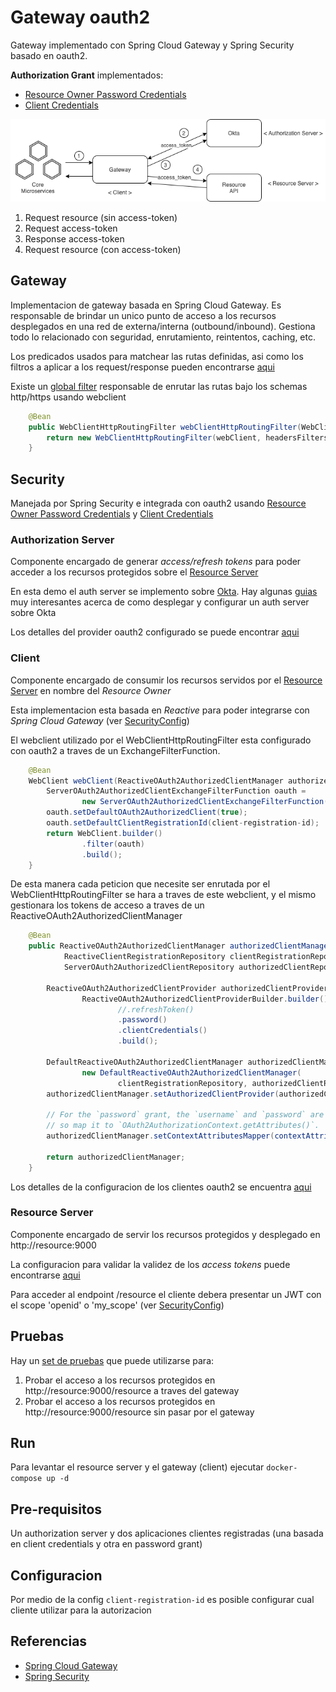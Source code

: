 # Gateway oauth2

Gateway implementado con Spring Cloud Gateway y Spring Security basado en oauth2. 

__Authorization Grant__ implementados:

* [Resource Owner Password Credentials](https://tools.ietf.org/html/rfc6749#section-1.3.3)
* [Client Credentials](https://tools.ietf.org/html/rfc6749#section-1.3.4)  



![API Gateway - Resource Owner Password Credentials](assets/api-gateway.png)

1. Request resource (sin access-token)
2. Request access-token
3. Response access-token
4. Request resource (con access-token)

## Gateway
Implementacion de gateway basada en Spring Cloud Gateway. Es responsable de brindar un unico punto de acceso a los recursos desplegados en una red de externa/interna (outbound/inbound). Gestiona todo lo relacionado con seguridad, enrutamiento, reintentos, caching, etc.

Los predicados usados para matchear las rutas definidas, asi como los filtros a aplicar a los request/response pueden encontrarse [aqui](gateway/src/main/resources/application.yml)

Existe un [global filter](https://cloud.spring.io/spring-cloud-static/spring-cloud-gateway/2.2.2.RELEASE/reference/html/#global-filters) responsable de enrutar las rutas bajo los schemas http/https usando webclient

```java
    @Bean 
	public WebClientHttpRoutingFilter webClientHttpRoutingFilter(WebClient webClient, ObjectProvider<List<HttpHeadersFilter>> headersFilters) { 
		return new WebClientHttpRoutingFilter(webClient, headersFilters);
	}
```

## Security
Manejada por Spring Security e integrada con oauth2 usando [Resource Owner Password Credentials](https://tools.ietf.org/html/rfc6749#section-1.3.3) y [Client Credentials](https://tools.ietf.org/html/rfc6749#section-1.3.4)


### Authorization Server
Componente encargado de generar *access/refresh tokens* para poder acceder a los recursos protegidos sobre el [Resource Server](#resource-server)

En esta demo el auth server se implemento sobre [Okta](https://www.okta.com/). Hay algunas [guias](https://developer.okta.com/docs/guides/) muy interesantes acerca de como desplegar y configurar un auth server sobre Okta


Los detalles del provider oauth2 configurado se puede encontrar [aqui](gateway/src/main/resources/application.yml)


### Client
Componente encargado de consumir los recursos servidos por el [Resource Server](#resource-server) en nombre del *Resource Owner*

Esta implementacion esta basada en *Reactive* para poder integrarse con *Spring Cloud Gateway* (ver [SecurityConfig](gateway/src/main/java/com/demo/gateway/config/SecurityConfig.java))

El webclient utilizado por el WebClientHttpRoutingFilter esta configurado con oauth2 a traves de un ExchangeFilterFunction. 

```java
    @Bean
    WebClient webClient(ReactiveOAuth2AuthorizedClientManager authorizedClientManager) {
        ServerOAuth2AuthorizedClientExchangeFilterFunction oauth =
                new ServerOAuth2AuthorizedClientExchangeFilterFunction(authorizedClientManager);
        oauth.setDefaultOAuth2AuthorizedClient(true);
        oauth.setDefaultClientRegistrationId(client-registration-id);
        return WebClient.builder()
                .filter(oauth)
                .build();
    }
```

De esta manera cada peticion que necesite ser enrutada por el WebClientHttpRoutingFilter se hara a traves de este webclient, y el mismo gestionara los tokens de acceso a traves de un ReactiveOAuth2AuthorizedClientManager 

```java
    @Bean
    public ReactiveOAuth2AuthorizedClientManager authorizedClientManager(
            ReactiveClientRegistrationRepository clientRegistrationRepository,
            ServerOAuth2AuthorizedClientRepository authorizedClientRepository) {

        ReactiveOAuth2AuthorizedClientProvider authorizedClientProvider =
                ReactiveOAuth2AuthorizedClientProviderBuilder.builder()
                        //.refreshToken()
                		.password()
                        .clientCredentials()
                        .build();
        
        DefaultReactiveOAuth2AuthorizedClientManager authorizedClientManager =
                new DefaultReactiveOAuth2AuthorizedClientManager(
                        clientRegistrationRepository, authorizedClientRepository);
        authorizedClientManager.setAuthorizedClientProvider(authorizedClientProvider);

        // For the `password` grant, the `username` and `password` are supplied via request parameters,
        // so map it to `OAuth2AuthorizationContext.getAttributes()`.
        authorizedClientManager.setContextAttributesMapper(contextAttributesMapper());

        return authorizedClientManager;
    }
```

Los detalles de la configuracion de los clientes oauth2 se encuentra [aqui](gateway/src/main/resources/application.yml)

### Resource Server
Componente encargado de servir los recursos protegidos y desplegado en http://resource:9000

La configuracion para validar la validez de los *access tokens* puede encontrarse [aqui](resource/src/main/resources/application.yml)

Para acceder al endpoint /resource el cliente debera presentar un JWT con el scope 'openid' o 'my_scope' (ver [SecurityConfig](resource/src/main/java/com/demo/resource/config/SecurityConfig.java))


## Pruebas
Hay un [set de pruebas](gw-password-grant.postman_collection.json) que puede utilizarse para:

1. Probar el acceso a los recursos protegidos en http://resource:9000/resource a traves del gateway
2. Probar el acceso a los recursos protegidos en http://resource:9000/resource sin pasar por el gateway

## Run
Para levantar el resource server y el gateway (client) ejecutar `docker-compose up -d`

## Pre-requisitos
Un authorization server y dos aplicaciones clientes registradas (una basada en client credentials y otra en password grant)

## Configuracion
Por medio de la config `client-registration-id` es posible configurar cual cliente utilizar para la autorizacion


## Referencias
* [Spring Cloud Gateway](https://spring.io/projects/spring-cloud-gateway)
* [Spring Security](https://docs.spring.io/spring-security/site/docs/current/reference/html5/)